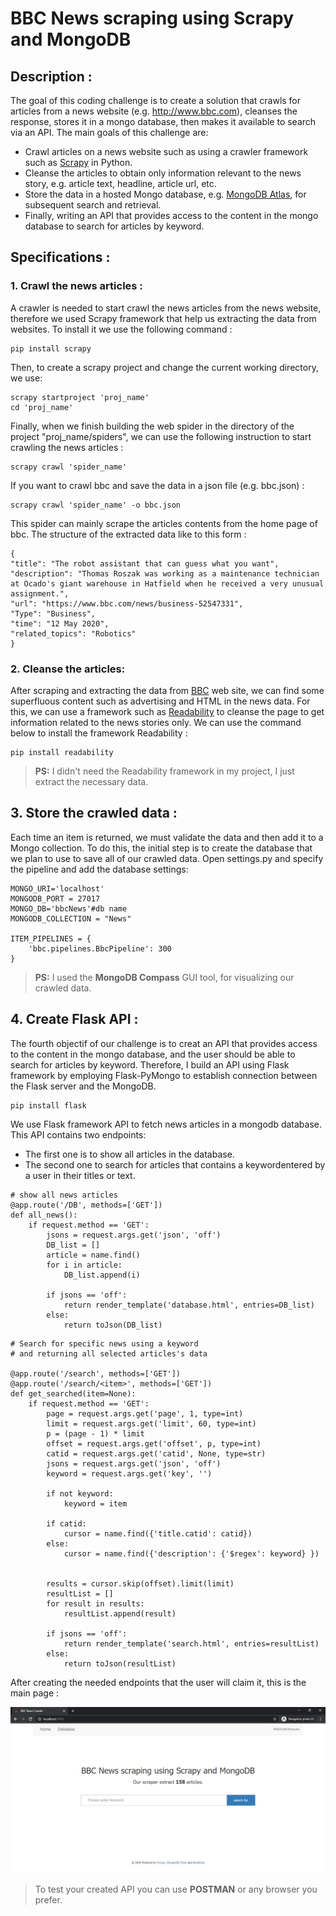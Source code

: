 # BBC News scraping using Scrapy and MongoDB
## Description : 
The goal of this coding challenge is to create a solution that crawls for articles from a news website (e.g. http://www.bbc.com), cleanses the response, stores it in a mongo database, then makes it available to search via an API. The main goals of this challenge are:
* Crawl articles on a news website such as using a crawler framework such as [Scrapy](http://scrapy.org) in Python.
* Cleanse the articles to obtain only information relevant to the news story, e.g. article text, headline, article url, etc.
* Store the data in a hosted Mongo database, e.g. [MongoDB Atlas](https://www.mongodb.com/cloud/atlas), for subsequent search and retrieval.
* Finally, writing an API that provides access to the content in the mongo database to search for articles by keyword.

## Specifications : 
### 1. Crawl the news articles :
A crawler is needed to start crawl the news articles from the news website, therefore we used Scrapy framework that help us extracting the data from websites. To install it we use the following command : 
```
pip install scrapy
```

Then, to create a scrapy project and change the current working directory, we use:
```
scrapy startproject 'proj_name'
cd 'proj_name'
```

Finally, when we finish building the web spider in the directory of the project "proj_name/spiders", we can use the following instruction to start crawling the news articles :
```
scrapy crawl 'spider_name'
```
If you want to crawl bbc and save the data in a json file (e.g. bbc.json) :
```
scrapy crawl 'spider_name' -o bbc.json
```
This spider can mainly scrape the articles contents from the home page of bbc. The structure of the extracted data like to this form :
```
{
"title": "The robot assistant that can guess what you want",
"description": "Thomas Roszak was working as a maintenance technician at Ocado's giant warehouse in Hatfield when he received a very unusual assignment.",
"url": "https://www.bbc.com/news/business-52547331",
"Type": "Business",
"time": "12 May 2020",
"related_topics": "Robotics"
}
```
### 2. Cleanse the articles:
After scraping and extracting the data from [BBC](http://www.bbc.com) web site, we can find some superfluous content such as advertising and HTML in the news data. For this, we can use a framework such as [Readability](https://pypi.org/project/readability/) to cleanse the page  to get information related to the news stories only. We can use the command below to install the framework Readability :
```
pip install readability
```
> __PS:__ I didn't need the Readability framework in my project, I just extract the necessary data.

## 3. Store the crawled data :
Each time an item is returned, we must validate the data and then add it to a Mongo collection. To do this, the initial step is to create the database that we plan to use to save all of our crawled data. Open settings.py and specify the pipeline and add the database settings:
```
MONGO_URI='localhost'
MONGODB_PORT = 27017
MONGO_DB='bbcNews'#db name
MONGODB_COLLECTION = "News"

ITEM_PIPELINES = {
    'bbc.pipelines.BbcPipeline': 300
}
```
> **PS:** I used the __MongoDB Compass__ GUI tool, for visualizing our crawled data.

## 4. Create Flask API :
The fourth objectif of our challenge is to creat an API that provides access to the content in the mongo database, and the user should be able to search for articles by keyword. Therefore, I build an API using Flask framework by employing Flask-PyMongo to establish connection between the Flask server and the MongoDB.

```
pip install flask
```
We use Flask framework API to fetch news articles in a mongodb database. This API contains two endpoints:
 * The first one is to show all articles in the database.
 * The second one to search for articles that contains a keywordentered by a user in their titles or text.

```
# show all news articles
@app.route('/DB', methods=['GET'])
def all_news():
    if request.method == 'GET':
        jsons = request.args.get('json', 'off')
        DB_list = []
        article = name.find()
        for i in article:
            DB_list.append(i)
        
        if jsons == 'off':
            return render_template('database.html', entries=DB_list)
        else:
            return toJson(DB_list)
```
```
# Search for specific news using a keyword
# and returning all selected articles's data
        
@app.route('/search', methods=['GET'])
@app.route('/search/<item>', methods=['GET'])
def get_searched(item=None):
    if request.method == 'GET':
        page = request.args.get('page', 1, type=int)
        limit = request.args.get('limit', 60, type=int)
        p = (page - 1) * limit
        offset = request.args.get('offset', p, type=int)
        catid = request.args.get('catid', None, type=str)
        jsons = request.args.get('json', 'off')
        keyword = request.args.get('key', '')
        
        if not keyword:
            keyword = item

        if catid:
            cursor = name.find({'title.catid': catid})
        else:
            cursor = name.find({'description': {'$regex': keyword} })

        
        results = cursor.skip(offset).limit(limit)
        resultList = []
        for result in results:
            resultList.append(result)

        if jsons == 'off':
            return render_template('search.html', entries=resultList)
        else:
            return toJson(resultList)
```
After creating the needed endpoints that the user will claim it, this is the main page :

![Main page](https://github.com/MarMarhoun/bbc-scrapy-mongodb/blob/master/bbc/img/main_page.PNG)

> To test your created API you can use __POSTMAN__  or any browser you prefer.
